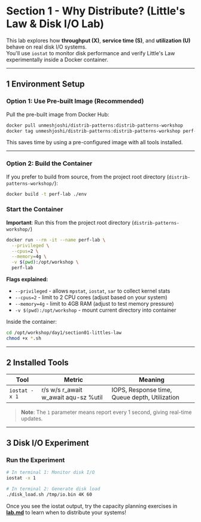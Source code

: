 # Section 1 - Why Distribute? (Little's Law & Disk I/O Lab)

This lab explores how **throughput (X)**, **service time (S)**, and **utilization (U)** behave on real disk I/O systems.  
You'll use `iostat` to monitor disk performance and verify Little's Law experimentally inside a Docker container.

---

## 1  Environment Setup

### Option 1: Use Pre-built Image (Recommended)

Pull the pre-built image from Docker Hub:

```bash
docker pull unmeshjoshi/distrib-patterns:distrib-patterns-workshop
docker tag unmeshjoshi/distrib-patterns:distrib-patterns-workshop perf-lab
```

This saves time by using a pre-configured image with all tools installed.

---

### Option 2: Build the Container

If you prefer to build from source, from the project root directory (`distrib-patterns-workshop/`):

```bash
docker build -t perf-lab ./env
```

### Start the Container
**Important**: Run this from the project root directory (`distrib-patterns-workshop/`)

```bash
docker run --rm -it --name perf-lab \
  --privileged \
  --cpus=2 \
  --memory=4g \
  -v $(pwd):/opt/workshop \
  perf-lab
```

**Flags explained:**
- `--privileged` - allows `mpstat`, `iostat`, `sar` to collect kernel stats
- `--cpus=2` - limit to 2 CPU cores (adjust based on your system)
- `--memory=4g` - limit to 4GB RAM (adjust to test memory pressure)
- `-v $(pwd):/opt/workshop` - mount current directory into container

Inside the container:
```bash
cd /opt/workshop/day1/section01-littles-law
chmod +x *.sh
```

---

## 2  Installed Tools

| Tool | Metric | Meaning |
|------|---------|----------|
| `iostat -x 1` | r/s w/s r_await w_await aqu-sz %util | IOPS, Response time, Queue depth, Utilization |

> **Note**: The `1` parameter means report every 1 second, giving real-time updates.

---

## 3  Disk I/O Experiment

### Run the Experiment
```bash
# In terminal 1: Monitor disk I/O
iostat -x 1

# In terminal 2: Generate disk load
./disk_load.sh /tmp/io.bin 4K 60
```

Once you see the iostat output, try the capacity planning exercises in **[lab.md](lab.md)** to learn when to distribute your systems!